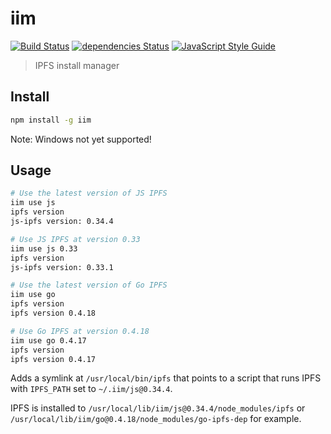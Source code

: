# iim

[![Build Status](https://travis-ci.org/alanshaw/iim.svg?branch=master)](https://travis-ci.org/alanshaw/iim) [![dependencies Status](https://david-dm.org/alanshaw/iim/status.svg)](https://david-dm.org/alanshaw/iim) [![JavaScript Style Guide](https://img.shields.io/badge/code_style-standard-brightgreen.svg)](https://standardjs.com)

> IPFS install manager

## Install

```sh
npm install -g iim
```

Note: Windows not yet supported!

## Usage

```sh
# Use the latest version of JS IPFS
iim use js
ipfs version
js-ipfs version: 0.34.4

# Use JS IPFS at version 0.33
iim use js 0.33
ipfs version
js-ipfs version: 0.33.1

# Use the latest version of Go IPFS
iim use go
ipfs version
ipfs version 0.4.18

# Use Go IPFS at version 0.4.18
iim use go 0.4.17
ipfs version
ipfs version 0.4.17
```

Adds a symlink at `/usr/local/bin/ipfs` that points to a script that runs IPFS with `IPFS_PATH` set to `~/.iim/js@0.34.4`.

IPFS is installed to `/usr/local/lib/iim/js@0.34.4/node_modules/ipfs` or `/usr/local/lib/iim/go@0.4.18/node_modules/go-ipfs-dep` for example.

